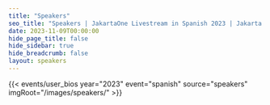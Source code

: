 ```yaml
---
title: "Speakers"
seo_title: "Speakers | JakartaOne Livestream in Spanish 2023 | Jakarta EE Software | Cloud Native"
date: 2023-11-09T00:00:00
hide_page_title: false
hide_sidebar: true
hide_breadcrumb: false
layout: speakers
---
```


{{< events/user_bios year="2023" event="spanish" source="speakers" imgRoot="/images/speakers/" >}}